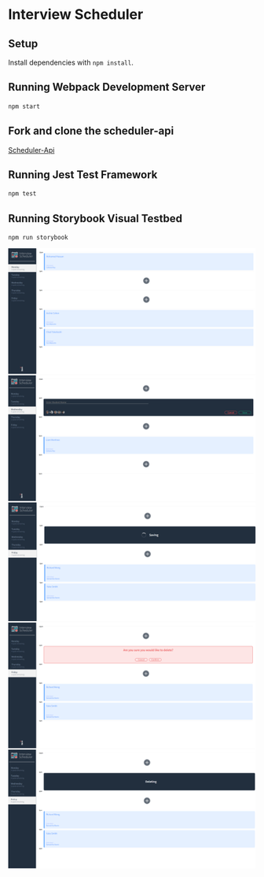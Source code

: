 # Interview Scheduler

## Setup

Install dependencies with `npm install`.

## Running Webpack Development Server

```sh
npm start
```

## Fork and clone the scheduler-api

[Scheduler-Api](https://github.com/MHassan47/scheduler-api)

## Running Jest Test Framework

```sh
npm test
```

## Running Storybook Visual Testbed

```sh
npm run storybook
```

!["This is the main page of the app"](https://github.com/MHassan47/scheduler/blob/master/docs/mainpage.png?raw=true)
!["This is how users create interviews"](https://github.com/MHassan47/scheduler/blob/master/docs/create.png?raw=true)
!["The app displaying an animation of the interview being saved"](https://github.com/MHassan47/scheduler/blob/master/docs/saving.png?raw=true)
!["This is the confirmation propmt to delete an interview"](https://github.com/MHassan47/scheduler/blob/master/docs/confirm.png?raw=true)
!["The app displaying an animation of the interview being saved"](https://github.com/MHassan47/scheduler/blob/master/docs/delete.png?raw=true)
